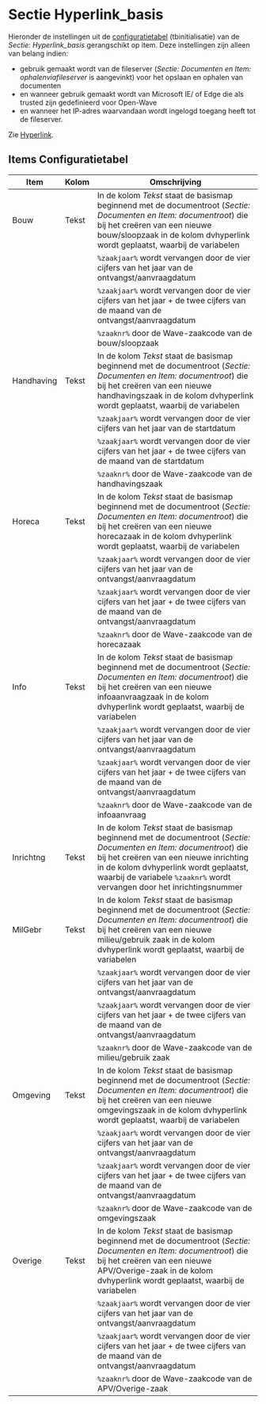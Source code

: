 # Sectie Hyperlink_basis

Hieronder de instellingen uit de [configuratietabel](/instellen_inrichten/configuratie/README.md) (tbinitialisatie) van de _Sectie: Hyperlink_basis_ gerangschikt op item. Deze instellingen zijn alleen van belang indien:

- gebruik gemaakt wordt van de fileserver (_Sectie: Documenten en Item: ophalenviafileserver_ is aangevinkt) voor het opslaan en ophalen van documenten
- en wanneer gebruik gemaakt wordt van Microsoft IE/ of Edge die als trusted zijn gedefinieerd voor Open-Wave
- en wanneer het IP-adres waarvandaan wordt ingelogd toegang heeft tot de fileserver.

Zie [Hyperlink](/instellen_inrichten/hyperlink.md).

## Items Configuratietabel

| Item       | Kolom | Omschrijving                                                                                    |
|------------|-------|-------------------------------------------------------------------------------------------------|
| Bouw       | Tekst | In de kolom _Tekst_ staat de basismap beginnend met de documentroot (_Sectie: Documenten en Item: documentroot_) die bij het creëren van een nieuwe bouw/sloopzaak in de kolom dvhyperlink wordt geplaatst, waarbij de variabelen |
|            |       | `%zaakjaar%` wordt vervangen door de vier cijfers van het jaar van de ontvangst/aanvraagdatum   |
|            |       | `%zaakjaar%` wordt vervangen door de vier cijfers van het jaar + de twee cijfers van de maand van de ontvangst/aanvraagdatum |
|            |       | `%zaaknr%` door de Wave-zaakcode van de bouw/sloopzaak                                          |
| Handhaving | Tekst | In de kolom _Tekst_ staat de basismap beginnend met de documentroot (_Sectie: Documenten en Item: documentroot_) die bij het creëren van een nieuwe handhavingszaak in de kolom dvhyperlink wordt geplaatst, waarbij de variabelen |
|            |       | `%zaakjaar%` wordt vervangen door de vier cijfers van het jaar van de startdatum                |
|            |       | `%zaakjaar%` wordt vervangen door de vier cijfers van het jaar + de twee cijfers van de maand van de startdatum |
|            |       | `%zaaknr%` door de Wave-zaakcode van de handhavingszaak                                         |
| Horeca     | Tekst | In de kolom _Tekst_ staat de basismap beginnend met de documentroot (_Sectie: Documenten en Item: documentroot_) die bij het creëren van een nieuwe horecazaak in de kolom dvhyperlink wordt geplaatst, waarbij de variabelen |
|            |       | `%zaakjaar%` wordt vervangen door de vier cijfers van het jaar van de ontvangst/aanvraagdatum   |
|            |       | `%zaakjaar%` wordt vervangen door de vier cijfers van het jaar + de twee cijfers van de maand van de ontvangst/aanvraagdatum |
|            |       | `%zaaknr%` door de Wave-zaakcode van de horecazaak                                              |
| Info       | Tekst | In de kolom _Tekst_ staat de basismap beginnend met de documentroot (_Sectie: Documenten en Item: documentroot_) die bij het creëren van een nieuwe infoaanvraagzaak in de kolom dvhyperlink wordt geplaatst, waarbij de variabelen |
|            |       | `%zaakjaar%` wordt vervangen door de vier cijfers van het jaar van de ontvangst/aanvraagdatum   |
|            |       | `%zaakjaar%` wordt vervangen door de vier cijfers van het jaar + de twee cijfers van de maand van de ontvangst/aanvraagdatum |
|            |       | `%zaaknr%` door de Wave-zaakcode van de infoaanvraag                                            |
| Inrichtng  | Tekst | In de kolom _Tekst_ staat de basismap beginnend met de documentroot (_Sectie: Documenten en Item: documentroot_) die bij het creëren van een nieuwe inrichting in de kolom dvhyperlink wordt geplaatst, waarbij de variabele `%zaaknr%` wordt vervangen door het inrichtingsnummer |
| MilGebr    | Tekst | In de kolom _Tekst_ staat de basismap beginnend met de documentroot (_Sectie: Documenten en Item: documentroot_) die bij het creëren van een nieuwe milieu/gebruik zaak in de kolom dvhyperlink wordt geplaatst, waarbij de variabelen |
|            |       | `%zaakjaar%` wordt vervangen door de vier cijfers van het jaar van de ontvangst/aanvraagdatum   |
|            |       | `%zaakjaar%` wordt vervangen door de vier cijfers van het jaar + de twee cijfers van de maand van de ontvangst/aanvraagdatum |
|            |       | `%zaaknr%` door de Wave-zaakcode van de milieu/gebruik zaak                                     |
| Omgeving   | Tekst | In de kolom _Tekst_ staat de basismap beginnend met de documentroot (_Sectie: Documenten en Item: documentroot_) die bij het creëren van een nieuwe omgevingszaak in de kolom dvhyperlink wordt geplaatst, waarbij de variabelen |
|            |       | `%zaakjaar%` wordt vervangen door de vier cijfers van het jaar van de ontvangst/aanvraagdatum   |
|            |       | `%zaakjaar%` wordt vervangen door de vier cijfers van het jaar + de twee cijfers van de maand van de ontvangst/aanvraagdatum |
|            |       | `%zaaknr%` door de Wave-zaakcode van de omgevingszaak                                           |
| Overige    | Tekst | In de kolom _Tekst_ staat de basismap beginnend met de documentroot (_Sectie: Documenten en Item: documentroot_) die bij het creëren van een nieuwe APV/Overige-zaak in de kolom dvhyperlink wordt geplaatst, waarbij de variabelen |
|            |       | `%zaakjaar%` wordt vervangen door de vier cijfers van het jaar van de ontvangst/aanvraagdatum   |
|            |       | `%zaakjaar%` wordt vervangen door de vier cijfers van het jaar + de twee cijfers van de maand van de ontvangst/aanvraagdatum |
|            |       | `%zaaknr%` door de Wave-zaakcode van de APV/Overige-zaak                                        |
